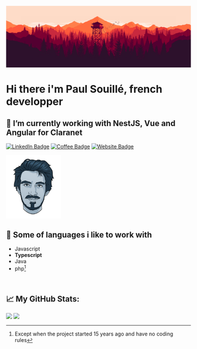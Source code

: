 
[![Banner](./assets/background.png)](https://paulsouille.fr)


# Hi there i'm Paul Souillé, french developper 



## 🔭 I’m currently working with NestJS, Vue and Angular for Claranet

[![LinkedIn Badge](https://img.shields.io/badge/LinkedIn-Profile-informational?style=flat&logo=linkedin&logoColor=white&color=0D76A8)](https://www.linkedin.com/in/paul-souillé-a08380140/)
[![Coffee Badge](https://img.shields.io/badge/A%20lot%20of-coffee-orange)](https://paulsouille.fr)
[![Website Badge](https://img.shields.io/badge/website-url-green)](https://paulsouille.fr)

<img src="./assets/avatar_paul.png" width="150">

## 💼 Some of languages i like to work with

* Javascript
* **Typescript**
* Java
* php[^1]

[^1]: Except when the project started 15 years ago and have no coding rules
<br>


## 📈 My GitHub Stats:

<p>
  <img height="180em" src="https://github-readme-stats.vercel.app/api/top-langs/?username=paulsouille&hide=html,css&title_color=ffffff&text_color=c9cacc&icon_color=4AB197&bg_color=1A2B34"/>
  <img height="180em" src="https://github-readme-stats.vercel.app/api?username=paulsouille&show_icons=true&line_height=27&count_private=true&title_color=ffffff&text_color=c9cacc&icon_color=4AB097&bg_color=1A2B34" />
</p>